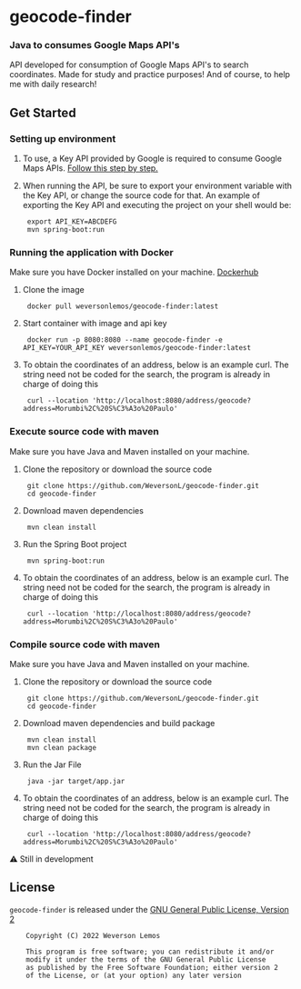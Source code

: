 # geocode-finder

### Java to consumes Google Maps API's

API developed for consumption of Google Maps API's to search coordinates. Made for study and practice purposes! And of course, to help me with daily research!

## Get Started

### Setting up environment

1. To use, a Key API provided by Google is required to consume Google Maps APIs. [Follow this step by step.](https://developers.google.com/maps/documentation/elevation/cloud-setup?hl=en)

2. When running the API, be sure to export your environment variable with the Key API, or change the source code for that. An example of exporting the Key API and executing the project on your shell would be:

        export API_KEY=ABCDEFG
        mvn spring-boot:run 

### Running the application with Docker

Make sure you have Docker installed on your machine. [Dockerhub](https://hub.docker.com/r/weversonlemos/geocode-finder)

1. Clone the image

        docker pull weversonlemos/geocode-finder:latest

2. Start container with image and api key

        docker run -p 8080:8080 --name geocode-finder -e API_KEY=YOUR_API_KEY weversonlemos/geocode-finder:latest

3. To obtain the coordinates of an address, below is an example curl. The string need not be coded for the search, the program is already in charge of doing this

        curl --location 'http://localhost:8080/address/geocode?address=Morumbi%2C%20S%C3%A3o%20Paulo'

### Execute source code with maven

Make sure you have Java and Maven installed on your machine.

1. Clone the repository or download the source code

        git clone https://github.com/WeversonL/geocode-finder.git
        cd geocode-finder

2. Download maven dependencies

        mvn clean install

3. Run the Spring Boot project

        mvn spring-boot:run

4. To obtain the coordinates of an address, below is an example curl. The string need not be coded for the search, the program is already in charge of doing this

        curl --location 'http://localhost:8080/address/geocode?address=Morumbi%2C%20S%C3%A3o%20Paulo'

### Compile source code with maven

Make sure you have Java and Maven installed on your machine.

1. Clone the repository or download the source code

        git clone https://github.com/WeversonL/geocode-finder.git
        cd geocode-finder

2. Download maven dependencies and build package

        mvn clean install
        mvn clean package

3. Run the Jar File

        java -jar target/app.jar

4. To obtain the coordinates of an address, below is an example curl. The string need not be coded for the search, the program is already in charge of doing this

        curl --location 'http://localhost:8080/address/geocode?address=Morumbi%2C%20S%C3%A3o%20Paulo'

⚠️ Still in development

## License

`geocode-finder` is released under the [GNU General Public License, Version 2](LICENSE)
    
        Copyright (C) 2022 Weverson Lemos

        This program is free software; you can redistribute it and/or
        modify it under the terms of the GNU General Public License
        as published by the Free Software Foundation; either version 2
        of the License, or (at your option) any later version
